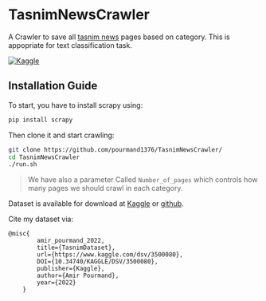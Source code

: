 # TasnimNewsCrawler
A Crawler to save all [tasnim news](https://www.tasnimnews.com/) pages based on category. This is appopriate for text classification task. 

[![Kaggle](https://kaggle.com/static/images/open-in-kaggle.svg)](https://www.kaggle.com/code/amirpourmand/text-classification-tasnim)

## Installation Guide

To start, you have to install scrapy using:

```bash
pip install scrapy
```

Then clone it and start crawling:
```bash
git clone https://github.com/pourmand1376/TasnimNewsCrawler/
cd TasnimNewsCrawler 
./run.sh
```

> We have also a parameter Called `Number_of_pages` which controls how many pages we should crawl in each category. 


Dataset is available for download at [Kaggle](https://www.kaggle.com/datasets/amirpourmand/tasnimdataset) or [github](https://github.com/pourmand1376/TasnimNewsCrawler/raw/main/tasnim.zip). 

Cite my dataset via:
```
@misc{ 
        amir_pourmand_2022,
        title={TasnimDataset},
        url={https://www.kaggle.com/dsv/3500080}, 
        DOI={10.34740/KAGGLE/DSV/3500080},
        publisher={Kaggle}, 
        author={Amir Pourmand},
        year={2022} 
    }
```


